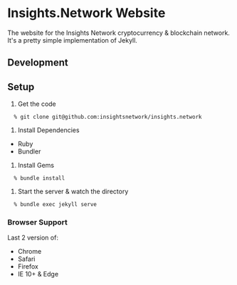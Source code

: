 # Insights.Network Website
The website for the Insights Network cryptocurrency & blockchain network. It's a
pretty simple implementation of Jekyll.

## Development

## Setup

1. Get the code

  ```shell
    % git clone git@github.com:insightsnetwork/insights.network
  ```

1. Install Dependencies
* Ruby
* Bundler

1. Install Gems

  ```shell
    % bundle install
  ```

1. Start the server & watch the directory

  ```shell
    % bundle exec jekyll serve
  ```

### Browser Support
Last 2 version of:
- Chrome
- Safari
- Firefox
- IE 10+ & Edge
